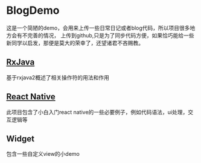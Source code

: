 # BlogDemo
   这是一个简陋的demo，会用来上传一些日常日记或者blog代码，所以项目很多地方会有不完善的情况，
   上传到github,只是为了同步代码方便，如果恰巧能给一些新同学以启发，那便是莫大的荣幸了，还望诸君不吝赐教。
   
## [RxJava](https://github.com/romantiskt/BlogDemo/tree/master/doc/rxjava.md) 
   基于rxjava2概述了相关操作符的用法和作用
    
 

## [React Native](https://github.com/romantiskt/BlogDemo/tree/master/doc/ReactNative.md)
   此项目包含了小白入门react native的一些必要例子，例如代码语法，ui处理，交互逻辑等

## Widget
  包含一些自定义view的小demo